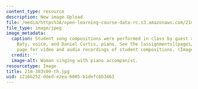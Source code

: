 ```yaml
---
content_type: resource
description: New image Upload
file: /media/https%3A/open-learning-course-data-rc.s3.amazonaws.com/21m-303-writing-in-tonal-forms-i-spring-2009/1216b252ddede2ea6005b1defc6b3463_21m-303s09-th.jpg
file_type: image/jpeg
image_metadata:
  caption: Student song compositions were performed in class by guest artists Janna
    Baty, voice, and Daniel Curtis, piano. See the [assignments](pages/assignments)
    page for video and audio recordings of student compositions. (Image by MIT OpenCourseWare.)
  credit: ''
  image-alt: Woman singing with piano accompanist.
resourcetype: Image
title: 21m-303s09-th.jpg
uid: 1216b252-dded-e2ea-6005-b1defc6b3463
---
```

